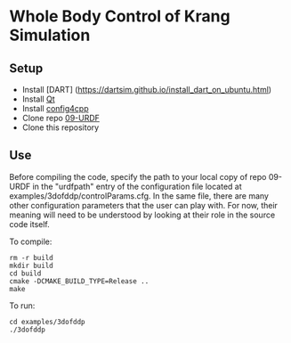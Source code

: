 # Whole Body Control of Krang Simulation

## Setup

* Install [DART] (https://dartsim.github.io/install_dart_on_ubuntu.html)
* Install [Qt](https://www.qt.io/download-open-source/)
* Install [config4cpp](http://www.config4star.org/)
* Clone repo [09-URDF](https://github.gatech.edu/WholeBodyControlAttempt1/09-URDF)
* Clone this repository

## Use
Before compiling the code, specify the path to your local copy of repo 09-URDF in the "urdfpath" entry of the configuration file located at examples/3dofddp/controlParams.cfg. In the same file, there are many other configuration parameters that the user can play with. For now, their meaning will need to be understood by looking at their role in the source code itself.

To compile:

    rm -r build
    mkdir build
    cd build
    cmake -DCMAKE_BUILD_TYPE=Release ..
    make

To run:

    cd examples/3dofddp 
    ./3dofddp
